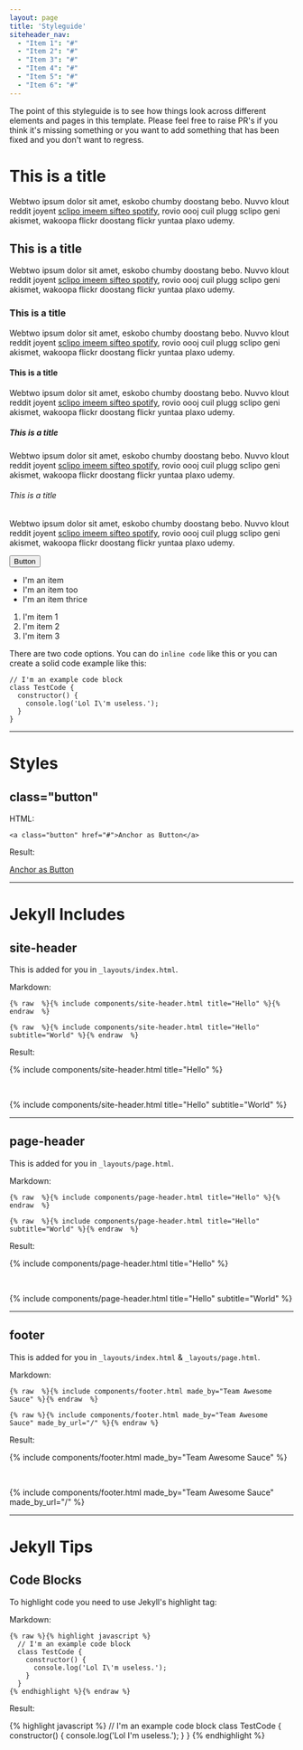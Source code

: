 ```yaml
---
layout: page
title: 'Styleguide'
siteheader_nav:
  - "Item 1": "#"
  - "Item 2": "#"
  - "Item 3": "#"
  - "Item 4": "#"
  - "Item 5": "#"
  - "Item 6": "#"
---
```


The point of this styleguide is to see how things look across different
elements and pages in this template. Please feel free to raise PR's
if you think it's missing something or you want to add something that
has been fixed and you don't want to regress.

# This is a title

Webtwo ipsum dolor sit amet, eskobo chumby doostang bebo. Nuvvo klout reddit
joyent <a href="#">sclipo imeem sifteo spotify</a>, rovio oooj cuil plugg
sclipo geni akismet, wakoopa flickr doostang flickr yuntaa plaxo udemy.

## This is a title

Webtwo ipsum dolor sit amet, eskobo chumby doostang bebo. Nuvvo klout reddit
joyent <a href="#">sclipo imeem sifteo spotify</a>, rovio oooj cuil plugg
sclipo geni akismet, wakoopa flickr doostang flickr yuntaa plaxo udemy.

### This is a title

Webtwo ipsum dolor sit amet, eskobo chumby doostang bebo. Nuvvo klout reddit
joyent <a href="#">sclipo imeem sifteo spotify</a>, rovio oooj cuil plugg
sclipo geni akismet, wakoopa flickr doostang flickr yuntaa plaxo udemy.

#### This is a title

Webtwo ipsum dolor sit amet, eskobo chumby doostang bebo. Nuvvo klout reddit
joyent <a href="#">sclipo imeem sifteo spotify</a>, rovio oooj cuil plugg
sclipo geni akismet, wakoopa flickr doostang flickr yuntaa plaxo udemy.

##### This is a title

Webtwo ipsum dolor sit amet, eskobo chumby doostang bebo. Nuvvo klout reddit
joyent <a href="#">sclipo imeem sifteo spotify</a>, rovio oooj cuil plugg
sclipo geni akismet, wakoopa flickr doostang flickr yuntaa plaxo udemy.

###### This is a title

Webtwo ipsum dolor sit amet, eskobo chumby doostang bebo. Nuvvo klout reddit
joyent <a href="#">sclipo imeem sifteo spotify</a>, rovio oooj cuil plugg
sclipo geni akismet, wakoopa flickr doostang flickr yuntaa plaxo udemy.

<button>Button</button>

- I'm an item
- I'm an item too
- I'm an item thrice

1. I'm item 1
2. I'm item 2
3. I'm item 3

There are two code options. You can do `inline code` like this or you can
create a solid code example like this:

    // I'm an example code block
    class TestCode {
      constructor() {
        console.log('Lol I\'m useless.');
      }
    }

<hr />

# Styles

## class="button"

HTML:

    <a class="button" href="#">Anchor as Button</a>

Result:

<p>
  <a class="button" href="#">Anchor as Button</a>
</p>

<hr />

# Jekyll Includes

## site-header

This is added for you in `_layouts/index.html`.

Markdown:

<pre><code>{% raw  %}{% include components/site-header.html title="Hello" %}{% endraw  %}</code></pre>

<pre><code>{% raw  %}{% include components/site-header.html title="Hello" subtitle="World" %}{% endraw  %}</code></pre>

Result:

{% include components/site-header.html title="Hello" %}

<br />

{% include components/site-header.html title="Hello" subtitle="World" %}

<hr />

## page-header

This is added for you in `_layouts/page.html`.

Markdown:

<pre><code>{% raw  %}{% include components/page-header.html title="Hello" %}{% endraw  %}</code></pre>

<pre><code>{% raw  %}{% include components/page-header.html title="Hello" subtitle="World" %}{% endraw  %}</code></pre>

Result:

{% include components/page-header.html title="Hello" %}

<br />

{% include components/page-header.html title="Hello" subtitle="World" %}

<hr />

## footer

This is added for you in `_layouts/index.html` & `_layouts/page.html`.

Markdown:

<pre><code>{% raw  %}{% include components/footer.html made_by="Team Awesome Sauce" %}{% endraw  %}</code></pre>

<pre><code>{% raw %}{% include components/footer.html made_by="Team Awesome Sauce" made_by_url="/" %}{% endraw %}</code></pre>

Result:

{% include components/footer.html made_by="Team Awesome Sauce" %}

<br />

{% include components/footer.html made_by="Team Awesome Sauce" made_by_url="/" %}

<hr />

# Jekyll Tips

## Code Blocks

To highlight code you need to use Jekyll's highlight tag:

Markdown:

<pre><code>{% raw %}{% highlight javascript %}
  // I'm an example code block
  class TestCode {
    constructor() {
      console.log('Lol I\'m useless.');
    }
  }
{% endhighlight %}{% endraw %}</code></pre>

Result:

{% highlight javascript %}
  // I'm an example code block
  class TestCode {
    constructor() {
      console.log('Lol I\'m useless.');
    }
  }
{% endhighlight %}
